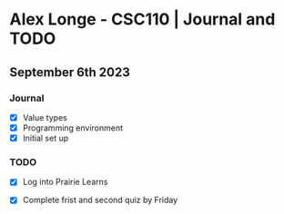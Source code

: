 # Alex Longe - CSC110 | Journal and TODO
## September 6th 2023

### Journal

- [x] Value types
- [x] Programming environment
- [x] Initial set up

### TODO

- [x] Log into Prairie Learns
- [x] Complete frist and second quiz by Friday

